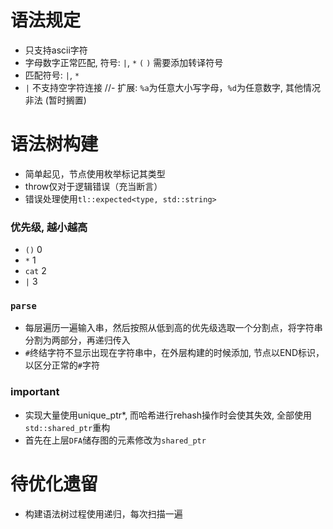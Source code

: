 # 语法规定
- 只支持ascii字符
- 字母数字正常匹配, 符号: `|`, `*` `(` `)` 需要添加转译符号
- 匹配符号: `|`, `*`
- `|` 不支持空字符连接
//- 扩展: `%a`为任意大小写字母，`%d`为任意数字, 其他情况非法    (暂时搁置)

# 语法树构建
- 简单起见，节点使用枚举标记其类型
- throw仅对于逻辑错误（充当断言）
- 错误处理使用`tl::expected<type, std::string>`

### 优先级, 越小越高
- `()` 0
- `*` 1
- `cat` 2
- `|` 3

### `parse`
- 每层遍历一遍输入串，然后按照从低到高的优先级选取一个分割点，将字符串分割为两部分，再递归传入
- `#`终结字符不显示出现在字符串中，在外层构建的时候添加, 节点以END标识，以区分正常的`#`字符


### important
- 实现大量使用unique_ptr<T>*, 而哈希进行rehash操作时会使其失效, 全部使用`std::shared_ptr`重构
- 首先在上层`DFA`储存图的元素修改为`shared_ptr`

# 待优化遗留
- 构建语法树过程使用递归，每次扫描一遍

